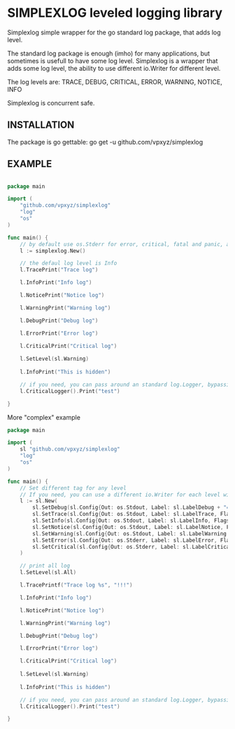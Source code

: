 SIMPLEXLOG leveled logging library
======================

Simplexlog simple wrapper for the go standard log package, that adds log level.

The standard log package is enough (imho) for many applications, but sometimes
is usefull to have some log level.
Simplexlog is a wrapper that adds some log level, the ability to use different
io.Writer for different level.

The log levels are: TRACE, DEBUG, CRITICAL, ERROR, WARNING, NOTICE, INFO

Simplexlog is concurrent safe.

INSTALLATION
------------

The package is go gettable:  go get -u github.com/vpxyz/simplexlog

EXAMPLE
-------

``` go

package main

import (
	"github.com/vpxyz/simplexlog"
	"log"
	"os"
)

func main() {
    // by default use os.Stderr for error, critical, fatal and panic, and os.Stdout for others
    l := simplexlog.New() 

    // the defaul log level is Info
	l.TracePrint("Trace log")

	l.InfoPrint("Info log")

	l.NoticePrint("Notice log")

	l.WarningPrint("Warning log")

	l.DebugPrint("Debug log")

	l.ErrorPrint("Error log")

	l.CriticalPrint("Critical log")
    
    l.SetLevel(sl.Warning)
    
    l.InfoPrint("This is hidden")

	// if you need, you can pass around an standard log.Logger, bypassing the LogLevel setting
	l.CriticalLogger().Print("test")

}

```

More "complex" example

``` go
package main

import (
	sl "github.com/vpxyz/simplexlog"
	"log"
	"os"
)

func main() {
	// Set different tag for any level
	// If you need, you can use a different io.Writer for each level witch different flags and prefix
	l := sl.New(
		sl.SetDebug(sl.Config{Out: os.Stdout, Label: sl.LabelDebug + "==> ", Flags: sl.DefaultLogFlags | log.Lshortfile}),
		sl.SetTrace(sl.Config{Out: os.Stdout, Label: sl.LabelTrace, Flags: sl.DefaultLogFlags | log.Lshortfile}),
		sl.SetInfo(sl.Config{Out: os.Stdout, Label: sl.LabelInfo, Flags: sl.DefaultLogFlags}),
		sl.SetNotice(sl.Config{Out: os.Stdout, Label: sl.LabelNotice, Flags: sl.DefaultLogFlags}),
		sl.SetWarning(sl.Config{Out: os.Stdout, Label: sl.LabelWarning + " ==> ", Flags: sl.DefaultLogFlags}),
		sl.SetError(sl.Config{Out: os.Stderr, Label: sl.LabelError, Flags: sl.DefaultLogFlags}),
		sl.SetCritical(sl.Config{Out: os.Stderr, Label: sl.LabelCritical + ",GULP! ==> ", Flags: sl.DefaultLogFlags | log.Lshortfile}),
	)

    // print all log
	l.SetLevel(sl.All)

	l.TracePrintf("Trace log %s", "!!!")

	l.InfoPrint("Info log")

	l.NoticePrint("Notice log")

	l.WarningPrint("Warning log")

	l.DebugPrint("Debug log")

	l.ErrorPrint("Error log")

	l.CriticalPrint("Critical log")
    
    l.SetLevel(sl.Warning)
    
    l.InfoPrint("This is hidden")

	// if you need, you can pass around an standard log.Logger, bypassing the LogLevel setting
	l.CriticalLogger().Print("test")

}
```
